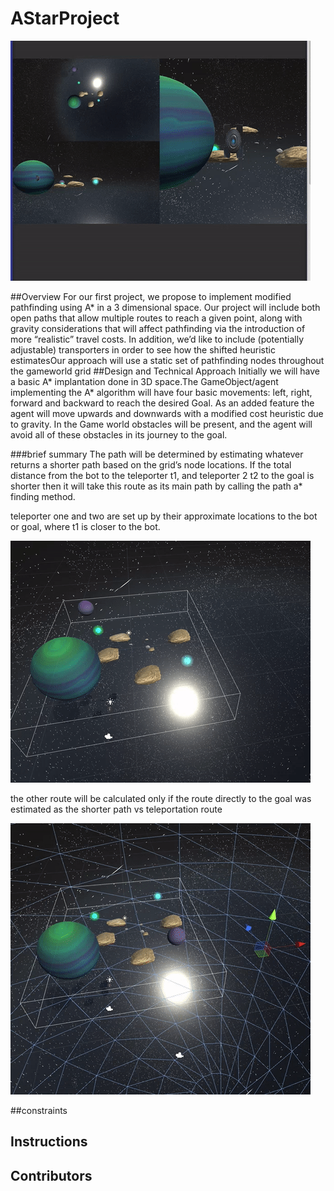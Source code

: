 # AStarProject
![](/Images/main.gif)

##Overview
For our first project, we propose to implement modified pathfinding using A* in a 3 dimensional space.
Our project will include both open paths that allow multiple routes to reach a given point, along with  gravity considerations that will affect pathfinding via the introduction of more “realistic” travel costs.
In addition, we’d like to include (potentially adjustable) transporters in order to see how the shifted heuristic estimatesOur approach will use a static set of pathfinding nodes throughout the gameworld grid
##Design and Technical Approach
Initially we will have a basic A* implantation done in 3D space.The GameObject/agent implementing the A* algorithm will have four  basic movements: left, right, forward and backward to reach the desired Goal.  As an added feature the agent will move upwards and downwards with a modified cost heuristic due to gravity. In the Game world obstacles will be present, and the agent will avoid all of these obstacles in its journey to the goal. 

###brief summary 
The path will be determined by estimating whatever returns a shorter path based on the grid’s node locations. If the total distance from the bot to the teleporter t1, and teleporter 2 t2 to the goal is shorter then it will take this route as its main path by calling the path a* finding method. 

teleporter one and two are set up by their approximate locations to the bot or goal, where t1 is closer to the bot. 

![](/Images/porter.gif)

the other route will be calculated only if the route directly to the goal was estimated as the shorter path vs teleportation route

![](/Images/optionPlanet.gif)

##constraints
## Instructions
## Contributors

